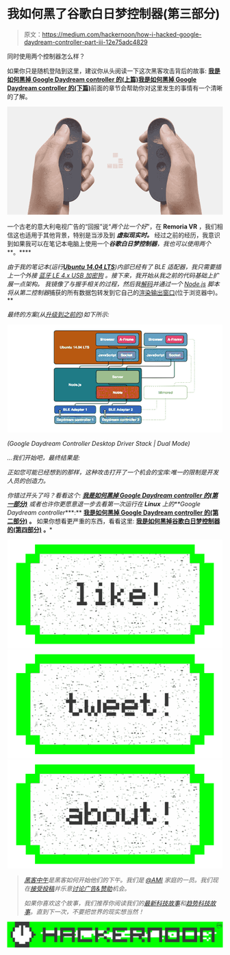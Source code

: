 # 我如何黑了谷歌白日梦控制器(第三部分)

> 原文：<https://medium.com/hackernoon/how-i-hacked-google-daydream-controller-part-iii-12e75adc4829>

同时使用两个控制器怎么样？

如果你只是随机登陆到这里，建议你从头阅读一下这次黑客攻击背后的故事:
[**我是如何黑掉 Google Daydream controller 的(上篇)**](https://hackernoon.com/how-i-hacked-google-daydream-controller-c4619ef318e4)[**我是如何黑掉 Google Daydream controller 的(下篇)**](https://hackernoon.com/how-i-hacked-google-daydream-controller-part-ii-2d27e6c46aac)前面的章节会帮助你对这里发生的事情有一个清晰的了解。

![](img/35bb2a6ee84b16ce700587127933e22e.png)

一个古老的意大利电视广告的“回报”说“*两个比一个好*”，在 **Remoria VR** ，我们相信这也适用于其他背景，特别是当涉及到 ***虚拟现实时。*** 经过之前的经历，我意识到如果我可以在笔记本电脑上使用一个***谷歌白日梦控制器**，我也可以使用两个***。****

*由于我的笔记本(运行[**Ubuntu 14.04 LTS**](https://www.ubuntu.com))内部已经有了 BLE 适配器，我只需要插上一个外接 [*蓝牙 LE 4.x USB 加密狗*](https://www.amazon.it/s/ref=nb_sb_noss?__mk_it_IT=%C3%85M%C3%85%C5%BD%C3%95%C3%91&url=search-alias%3Daps&field-keywords=bluetooth+usb+dongle+4.0&rh=i%3Aaps%2Ck%3Abluetooth+usb+dongle+4.0) *。接下来，我开始从我之前的代码基础上扩展一点架构。
我镜像了与握手相关的过程，然后我[解码](https://hackernoon.com/how-i-hacked-google-daydream-controller-c4619ef318e4)并通过一个 [Node.js](https://nodejs.org) 脚本将从*第二控制器*捕获的所有数据包转发到它自己的[渲染输出窗口](https://aframe.io/)(位于浏览器中)。**

*最终的方案(从[升级到之前的](https://hackernoon.com/how-i-hacked-google-daydream-controller-part-ii-2d27e6c46aac))如下所示:*

*![](img/848c3a33b587d1c1da1e6e36c2027c70.png)*

*(Google Daydream Controller Desktop Driver Stack | Dual Mode)*

*…我们开始吧，最终结果是:*

*正如您可能已经想到的那样，这种攻击打开了一个机会的宝库:唯一的限制是开发人员的创造力。*

*你错过开头了吗？看看这个:
[**我是如何黑掉 Google Daydream controller 的(第一部分)**](https://hackernoon.com/how-i-hacked-google-daydream-controller-c4619ef318e4) 或者也许你更愿意退一步去看第一次运行在 **Linux** 上的**Google Daydream controller****:**
[**我是如何黑掉 Google Daydream controller 的(第二部分)**](/@matteo.pisani.91/how-i-hacked-google-daydream-controller-part-ii-2d27e6c46aac) **。** 如果你想看更严重的东西，看看这里: [**我是如何黑掉谷歌白日梦控制器的(第四部分)**](/@matteo.pisani.91/how-i-hacked-google-daydream-controller-part-iv-453c7b8c4df4) **。***

*[![](img/50ef4044ecd4e250b5d50f368b775d38.png)](http://bit.ly/HackernoonFB)**[![](img/979d9a46439d5aebbdcdca574e21dc81.png)](https://goo.gl/k7XYbx)**[![](img/2930ba6bd2c12218fdbbf7e02c8746ff.png)](https://goo.gl/4ofytp)*

> *[黑客中午](http://bit.ly/Hackernoon)是黑客如何开始他们的下午。我们是 [@AMI](http://bit.ly/atAMIatAMI) 家庭的一员。我们现在[接受投稿](http://bit.ly/hackernoonsubmission)并乐意[讨论广告&赞助](mailto:partners@amipublications.com)机会。*
> 
> *如果你喜欢这个故事，我们推荐你阅读我们的[最新科技故事](http://bit.ly/hackernoonlatestt)和[趋势科技故事](https://hackernoon.com/trending)。直到下一次，不要把世界的现实想当然！*

*![](img/be0ca55ba73a573dce11effb2ee80d56.png)*